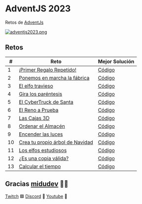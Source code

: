 # AdventJS 2023

Retos de [AdventJs](https://adventjs.dev)

[![adventjs2023.png](https://i.postimg.cc/RFLBqJVZ/adventjs.png)](https://adventjs.dev)

## Retos

| #   | Reto                                                                  | Mejor Solución                                   |
| --- | --------------------------------------------------------------------- | ------------------------------------------------ |
| 1   | [¡Primer Regalo Repetido!](./challenges/challenge01/README.md)        | [Código](./challenges/challenge01/solution01.js) |
| 2   | [Ponemos en marcha la fábrica](./challenges/challenge02/README.md)    | [Código](./challenges/challenge02/solution01.js) |
| 3   | [El elfo travieso](./challenges/challenge03/README.md)                | [Código](./challenges/challenge03/solution01.js) |
| 4   | [Gira los paréntesis](./challenges/challenge04/README.md)             | [Código](./challenges/challenge04/solution01.js) |
| 5   | [El CyberTruck de Santa](./challenges/challenge05/README.md)          | [Código](./challenges/challenge05/solution01.js) |
| 6   | [El Reno a Prueba](./challenges/challenge06/README.md)                | [Código](./challenges/challenge06/solution01.js) |
| 7   | [Las Cajas 3D](./challenges/challenge07/README.md)                    | [Código](./challenges/challenge07/solution01.js) |
| 8   | [Ordenar el Almacén](./challenges/challenge08/README.md)              | [Código](./challenges/challenge08/solution01.js) |
| 9   | [Encender las luces](./challenges/challenge09/README.md)              | [Código](./challenges/challenge09/solution01.js) |
| 10  | [Crea tu propio árbol de Navidad](./challenges/challenge10/README.md) | [Código](./challenges/challenge10/solution01.js) |
| 11  | [Los elfos estudiosos](./challenges/challenge11/README.md)            | [Código](./challenges/challenge11/solution01.js) |
| 12  | [¿Es una copia válida?](./challenges/challenge12/README.md)           | [Código](./challenges/challenge12/solution01.js) |
| 13  | [Calcular el tiempo](./challenges/challenge13/README.md)              | [Código](./challenges/challenge13/solution01.js) |

## Gracias [midudev](https://twitter.com/midudev) 🧑‍💻

[Twitch](https://twitch.tv/midudev) 🟪 [Discord](https://discord.gg/midudev) 🔵 [Youtube](https://youtube.com/midudev) 🔴
